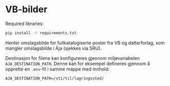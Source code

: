 # VB-bilder

Required libraries: 

```bash
pip install -r requirements.txt
```

Henter omslagsbilde for fullkatalogiserte poster fra VB og datterforlag, som mangler omslagsbilde i Ája (sjekkes via SRU).

Destinasjon for filene kan konfigureres gjennom miljøvariabelen `AJA_DESTINATION_PATH`.
Denne kan for eksempel defineres gjennom å opprette en `.env`-fil i samme mappe med innhold:

    AJA_DESTINATION_PATH=/sti/til/lagringssted/
